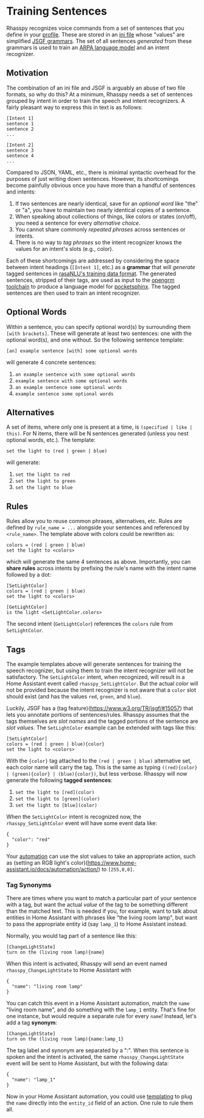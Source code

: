 # Training Sentences

Rhasspy recognizes voice commands from a set of sentences that you define in your [profile](profiles.md). These are stored in an [ini file](https://docs.python.org/3/library/configparser.html) whose "values" are simplified [JSGF grammars](https://www.w3.org/TR/jsgf/). The set of all sentences *generated* from these grammars is used to train an [ARPA language model](https://cmusphinx.github.io/wiki/arpaformat/) and an intent recognizer.

Motivation
------------

The combination of an ini file and JSGF is arguably an abuse of two file formats, so why do this? At a minimum, Rhasspy needs a set of sentences grouped by intent in order to train the speech and intent recognizers. A fairly pleasant way to express this in text is as follows:

    [Intent 1]
    sentence 1
    sentence 2
    ...
    
    [Intent 2]
    sentence 3
    sentence 4
    ...
    
Compared to JSON, YAML, etc., there is minimal syntactic overhead for the purposes of just writing down sentences. However, its shortcomings become painfully obvious once you have more than a handful of sentences and intents:

1. If two sentences are nearly identical, save for an *optional word* like "the" or "a", you have to maintain two nearly identical copies of a sentence.
2. When speaking about collections of things, like colors or states (on/off), you need a sentence for every *alternative choice*.
3. You cannot share commonly *repeated phrases* across sentences or intents.
4. There is no way to *tag phrases* so the intent recognizer knows the values for an intent's slots (e.g., color).

Each of these shortcomings are addressed by considering the space between intent headings (`[Intent 1]`, etc.) as a **grammar** that will *generate* tagged sentences in [rasaNLU's training data format](https://rasa.com/docs/nlu/dataformat/#markdown-format). The generated sentences, stripped of their tags, are used as input to the [opengrm toolchain](www.opengrm.org/twiki/bin/view/GRM/NGramQuickTour) to produce a language model for [pocketsphinx](https://github.com/cmusphinx/pocketsphinx). The tagged sentences are then used to train an intent recognizer.

Optional Words
------------------

Within a sentence, you can specify optional word(s) by surrounding them `[with brackets]`. These will generate at least two sentences: one with the optional word(s), and one without. So the following sentence template:

    [an] example sentence [with] some optional words
    
will generate 4 concrete sentences:

1. `an example sentence with some optional words`
2. `example sentence with some optional words`
3. `an example sentence some optional words`
4. `example sentence some optional words`

Alternatives
---------------

A set of items, where only one is present at a time, is `(specified | like | this)`. For N items, there will be N sentences generated (unless you nest optional words, etc.). The template:

    set the light to (red | green | blue)
    
will generate:

1. `set the light to red`
2. `set the light to green`
3. `set the light to blue`

Rules
------

Rules allow you to reuse common phrases, alternatives, etc. Rules are defined by `rule_name = ...` alongside your sentences and referenced by `<rule_name>`. The template above with colors could be rewritten as:

    colors = (red | green | blue)
    set the light to <colors>
    
which will generate the same 4 sentences as above. Importantly, you can **share rules** across intents by prefixing the rule's name with the intent name followed by a dot:

    [SetLightColor]
    colors = (red | green | blue)
    set the light to <colors>
    
    [GetLightColor]
    is the light <SetLightColor.colors>
    
The second intent (`GetLightColor`) references the `colors` rule from `SetLightColor`.

Tags
-----

The example templates above will generate sentences for training the speech recognizer, but using them to train the intent recognizer will not be satisfactory. The `SetLightColor` intent, when recognized, will result in a Home Assistant event called `rhasspy_SetLightColor`. But the actual *color* will not be provided because the intent recognizer is not aware that a `color` slot should exist (and has the values `red`, `green`, and `blue`).

Luckily, JSGF has a (tag feature)(https://www.w3.org/TR/jsgf/#15057) that lets you annotate portions of sentences/rules. Rhasspy assumes that the tags themselves are *slot names* and the tagged portions of the sentence are *slot values*. The `SetLightColor` example can be extended with tags like this:

    [SetLightColor]
    colors = (red | green | blue){color}
    set the light to <colors>
    
With the `{color}` tag attached to the `(red | green | blue)` alternative set, each color name will carry the tag. This is the same as typing `((red){color} | (green){color} | (blue){color})`, but less verbose. Rhasspy will now generate the following **tagged sentences**:

1. `set the light to [red](color)`
2. `set the light to [green](color)`
3. `set the light to [blue](color)`

When the `SetLightColor` intent is recognized now, the `rhasspy_SetLightColor` event will have some event data like:

    {
      "color": "red" 
    }
    
    
Your [automation](https://www.home-assistant.io/docs/automation) can use the slot values to take an appropriate action, such as (setting an RGB light's color)(https://www.home-assistant.io/docs/automation/action/) to `[255,0,0]`. 

### Tag Synonyms

There are times where you want to match a particular part of your sentence with a tag, but want the actual *value* of the tag to be something different than the matched text. This is needed if you, for example, want to talk about entities in Home Assistant with phrases like "the living room lamp", but want to pass the appropriate entity id (say `lamp_1`) to Home Assistant instead.

Normally, you would tag part of a sentence like this:

    [ChangeLightState]
    turn on the (living room lamp){name}
    
When this intent is activated, Rhasspy will send an event named `rhasspy_ChangeLightState` to Home Assistant with

    {
      "name": "living room lamp"
    }
    
You can catch this event in a Home Assistant automation, match the `name` "living room name", and do something with the `lamp_1` entity. That's fine for one instance, but would require a separate rule for every `name`! Instead, let's add a tag **synonym**:

    [ChangeLightState]
    turn on the (living room lamp){name:lamp_1}
    
The tag label and synonym are separated by a ":". When this sentence is spoken and the intent is activated, the same `rhasspy_ChangeLightState` event will be sent to Home Assistant, but with the following data:

    {
      "name": "lamp_1"
    }
    
Now in your Home Assistant automation, you could use [templating](https://www.home-assistant.io/docs/automation/templating/) to plug the `name` directly into the `entity_id` field of an action. One rule to rule them all.
